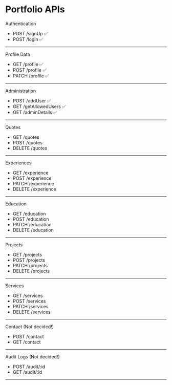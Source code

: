 # Portfolio APIs

Authentication

- POST /signUp ✅
- POST /login ✅

---

Profile Data

- GET /profile ✅
- POST /profile ✅
- PATCH /profile ✅

---

Administration

- POST /addUser ✅
- GET /getAllowedUsers ✅
- GET /adminDetails ✅

---

Quotes

- GET /quotes
- POST /quotes
- DELETE /quotes

---

Experiences

- GET /experience
- POST /experience
- PATCH /experience
- DELETE /experience

---

Education

- GET /education
- POST /education
- PATCH /education
- DELETE /education

---

Projects

- GET /projects
- POST /projects
- PATCH /projects
- DELETE /projects

---

Services

- GET /services
- POST /services
- PATCH /services
- DELETE /services

---

Contact (Not decided!)

- POST /contact
- GET /contact

---

Audit Logs (Not decided!)

- POST /audit/:id
- GET /audit/:id

---
